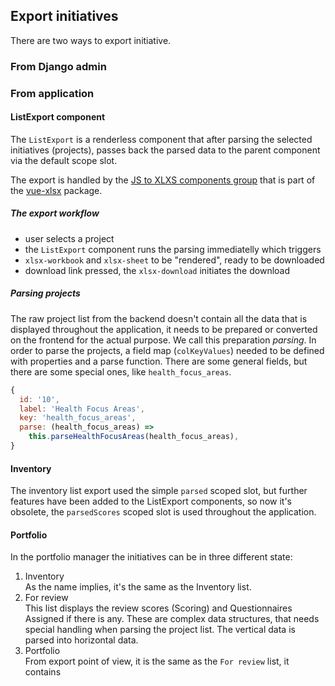 ## Export initiatives

There are two ways to export initiative.

### From Django admin


### From application

#### ListExport component

The `ListExport` is a renderless component that after parsing the selected initiatives (projects), passes back the parsed data to the parent component via the default scope slot.

The export is handled by the [JS to XLXS components group](https://vue-xlsx.netlify.app/components/js-to-xlsx.html) that is part of the [vue-xlsx](https://vue-xlsx.netlify.app/) package.

##### The export workflow
- user selects a project
- the `ListExport` component runs the parsing immediatelly which triggers
- `xlsx-workbook` and `xlsx-sheet` to be "rendered", ready to be downloaded
- download link pressed, the `xlsx-download` initiates the download

##### Parsing projects

The raw project list from the backend doesn't contain all the data that is displayed throughout the application, it needs to be prepared or converted on the frontend for the actual purpose. We call this preparation *parsing*.
In order to parse the projects, a field map (`colKeyValues`) needed to be defined with properties and a parse function. There are some general fields, but there are some special ones, like `health_focus_areas`.

```js
{
  id: '10',
  label: 'Health Focus Areas',
  key: 'health_focus_areas',
  parse: (health_focus_areas) =>
    this.parseHealthFocusAreas(health_focus_areas),
}
```

#### Inventory

The inventory list export used the simple `parsed` scoped slot, but further features have been added to the ListExport components, so now it's obsolete, the `parsedScores` scoped slot is used throughout the application.

#### Portfolio

In the portfolio manager the initiatives can be in three different state:
1. Inventory  
   As the name implies, it's the same as the Inventory list.
2. For review  
   This list displays the review scores (Scoring) and Questionnaires Assigned if there is any. These are complex data structures, that needs special handling when parsing the project list. The vertical data is parsed into horizontal data.
3. Portfolio  
   From export point of view, it is the same as the `For review` list, it contains